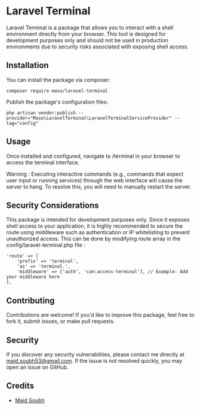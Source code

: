 # Laravel Terminal

Laravel Terminal is a package that allows you to interact with a shell environment directly from your browser. This tool is designed for development purposes only and should not be used in production environments due to security risks associated with exposing shell access.

## Installation

You can install the package via composer:

```shell
composer require maso/laravel-terminal
```

Publish the package's configuration files:

```shell
php artisan vendor:publish --provider="Maso\LaravelTerminal\LaravelTerminalServiceProvider" --tag="config"
```

## Usage

Once installed and configured, navigate to /terminal in your browser to access the terminal interface.

Warning : Executing interactive commands (e.g., commands that expect user input or running services) through the web interface will cause the server to hang. To resolve this, you will need to manually restart the server.

## Security Considerations

This package is intended for development purposes only. Since it exposes shell access to your application, it is highly recommended to secure the route using middleware such as authentication or IP whitelisting to prevent unauthorized access. This can be done by modifying route array in the config/laravel-terminal.php file :

```shell
'route' => [
    'prefix' => 'terminal',
    'as' => 'terminal.',
    'middleware' => ['auth', 'can:access-terminal'], // Example: Add your middleware here
],
```

## Contributing

Contributions are welcome! If you'd like to improve this package, feel free to fork it, submit issues, or make pull requests.

## Security

If you discover any security vulnerabilities, please contact me directly at majd.soubh53@gmail.com. If the issue is not resolved quickly, you may open an issue on GitHub.

## Credits

- [Majd Soubh](https://www.linkedin.com/in/majd-soubh/)
